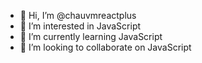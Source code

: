 - 👋 Hi, I’m @chauvmreactplus
- 👀 I’m interested in JavaScript
- 🌱 I’m currently learning JavaScript
- 💞️ I’m looking to collaborate on JavaScript

<!---
chauvmreactplus/chauvmreactplus is a ✨ special ✨ repository because its `README.md` (this file) appears on your GitHub profile.
You can click the Preview link to take a look at your changes.
--->
